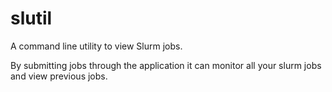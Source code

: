 # slutil

A command line utility to view Slurm jobs.

By submitting jobs through the application it can monitor all your slurm jobs and view previous jobs.

